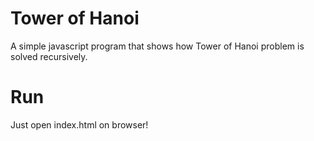 # Tower of Hanoi
A simple javascript program that shows how Tower of Hanoi problem is solved recursively.
# Run
Just open index.html on browser!
